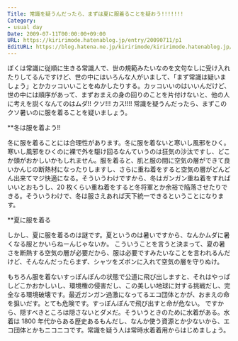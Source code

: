 ```yaml
---
Title: 常識を疑うんだったら、まずは夏に服着ることを疑おう!!!!!!!
Category:
- usual day
Date: 2009-07-11T00:00:00+09:00
URL: https://kiririmode.hatenablog.jp/entry/20090711/p1
EditURL: https://blog.hatena.ne.jp/kiririmode/kiririmode.hatenablog.jp/atom/entry/8454420450078212859
---
```



ぼくは常識に従順に生きる常識人で、世の規範みたいなのを文句なしに受け入れたりしてるんですけど、世の中にはいろんな人がいまして、「まず常識は疑いましょう」とかカッコいいことをぬかしたりする。カッコいいのはいいんだけど、世の中には順序があって、まずおまえの身の回りのことを片付けないと、他の人に考えを説くなんてのはムダ!! クソ!!! カス!!!! 常識を疑うんだったら、まずこのクソ暑いのに服を着ることを疑いましょう。

**冬は服を着よう!!

冬に服を着ることには合理性があります。冬に服を着ないと寒いし風邪をひく。寒いし風邪をひくのに裸で外を駆け回るなんていうのは狂気の沙汰ですし、どこか頭がおかしいかもしれません。服を着ると、肌と服の間に空気の層ができて良いかんじの断熱材になったりしますし、さらに重ね着をすると空気の層がどんどん出来てマジ快適になる。そういうわけですから、冬はガンガン重ね着をすればいいとおもうし、20 枚くらい重ね着をすると冬将軍とか余裕で陥落させたりできる。そういうわけで、冬は服さえあれば天下統一できるということになります。

**夏に服を着る

しかし、夏に服を着るのは謎です。夏というのは暑いですから、なんかムダに暑くなる服とかいらねーんじゃないか。
こういうことを言うと決まって、夏の暑さを断熱する空気の層が必要だから、服は必要ですみたいなことを言われるんだけど、そんなんだったらまず、シャツをズボンに入れて空気の層を守りぬけ。

もちろん服を着ないすっぽんぽんの状態で公道に飛び出しますと、それはやっぱしどこかおかしいし、環境権の侵害だし、この美しい地球に対する挑戦だし、完全なる環境破壊です。最近ガンガン過激になってるエコ団体とかが、おまえの命を狙いだす。とても危険です。すっぽんぽんで飛び出すと命が危ない。
ですから、隠すべきところは隠さないとダメだ。そういうときのために水着がある。水着は 1800 年代からある歴史あるもんだし、なんか使う資源とか少ないから、エコ団体とかもニコニコです。常識を疑う人は常時水着着用からはじめましょう。
